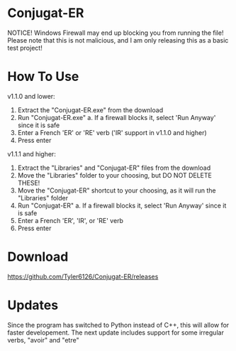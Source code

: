 Conjugat-ER
===========

NOTICE! Windows Firewall may end up blocking you from running the file! Please note that this is not malicious, and I am only releasing this as a basic test project!

How To Use
==========
v1.1.0 and lower:
   1. Extract the "Conjugat-ER.exe" from the download
   2. Run "Conjugat-ER.exe"
      a. If a firewall blocks it, select 'Run Anyway' since it is safe
   3. Enter a French 'ER' or 'RE' verb ('IR' support in v1.1.0 and higher)
   4. Press enter
   
v1.1.1 and higher:
   1. Extract the "Libraries" and "Conjugat-ER" files from the download
   2. Move the "Libraries" folder to your choosing, but DO NOT DELETE THESE!
   3. Move the "Conjugat-ER" shortcut to your choosing, as it will run the "Libraries" folder
   4. Run "Conjugat-ER"
      a. If a firewall blocks it, select 'Run Anyway' since it is safe
   5. Enter a French 'ER', 'IR', or 'RE' verb
   6. Press enter

Download
========
https://github.com/Tyler6126/Conjugat-ER/releases

Updates
=======
Since the program has switched to Python instead of C++, this will allow for faster developement. The next update includes support for some irregular verbs, "avoir" and "etre"
